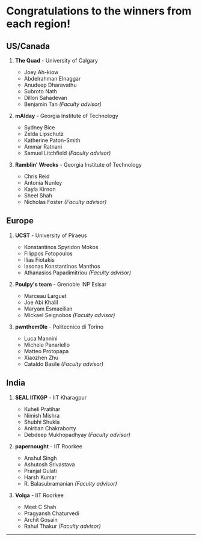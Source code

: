 # Congratulations to the winners from each region!

## US/Canada
1. __The Quad__ - University of Calgary
	* Joey Ah-kiow
	* Abdelrahman Elnaggar
	* Anudeep Dharavathu
	* Subroto Nath
	* Dillon Sahadevan
	* Benjamin Tan _(Faculty advisor)_

1. __mAIday__ - Georgia Institute of Technology
	* Sydney Bice
	* Zelda Lipschutz
	* Katherine Paton-Smith
	* Ammar Ratnani
	* Samuel Litchfield _(Faculty advisor)_

1. __Ramblin' Wrecks__ - Georgia Institute of Technology
	* Chris Reid
	* Antonia Nunley
	* Kayla Kirnon
	* Sheel Shah
	* Nicholas Foster _(Faculty advisor)_

## Europe
1. __UCST__ - University of Piraeus
	* Konstantinos Spyridon Mokos
	* Filippos Fotopoulos
	* Ilias Fiotakis
	* Iasonas Konstantinos Manthos
	* Athanasios Papadimitriou _(Faculty advisor)_

1. __Poulpy's team__ - Grenoble INP Esisar
	* Marceau Larguet
	* Joe Abi Khalil
	* Maryam Esmaeilian
	* Mickael Seignobos _(Faculty advisor)_

1. __pwnthem0le__ - Politecnico di Torino
	* Luca Mannini
	* Michele Panariello
	* Matteo Protopapa
	* Xiaozhen Zhu
	* Cataldo Basile _(Faculty advisor)_


## India
1. __SEAL IITKGP__ - IIT Kharagpur
	* Kuheli Pratihar
	* Nimish Mishra
	* Shubhi Shukla
	* Anirban Chakraborty
	* Debdeep Mukhopadhyay _(Faculty advisor)_

2. __papernought__ - IIT Roorkee
	* Anshul Singh
	* Ashutosh Srivastava
	* Pranjal Gulati
	* Harsh Kumar 
	* R. Balasubramanian _(Faculty advisor)_

3. __Volga__ - IIT Roorkee
	* Meet C Shah
	* Pragyansh Chaturvedi
	* Archit Gosain
	* Rahul Thakur _(Faculty advisor)_

-----------

